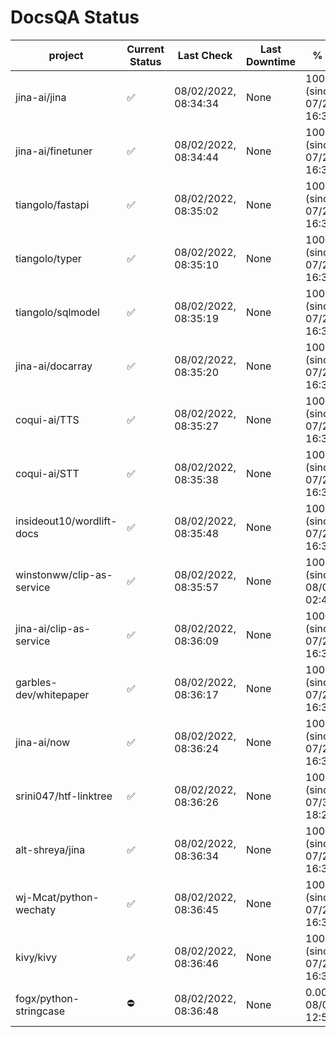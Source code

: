 # DocsQA Status

|         project         |Current Status|     Last Check     |Last Downtime|              % Uptime              |
|-------------------------|--------------|--------------------|-------------|------------------------------------|
|jina-ai/jina             |✅            |08/02/2022, 08:34:34|None         |100.000 (since 07/29/2022, 16:38:18)|
|jina-ai/finetuner        |✅            |08/02/2022, 08:34:44|None         |100.000 (since 07/29/2022, 16:38:18)|
|tiangolo/fastapi         |✅            |08/02/2022, 08:35:02|None         |100.000 (since 07/29/2022, 16:38:18)|
|tiangolo/typer           |✅            |08/02/2022, 08:35:10|None         |100.000 (since 07/29/2022, 16:38:18)|
|tiangolo/sqlmodel        |✅            |08/02/2022, 08:35:19|None         |100.000 (since 07/29/2022, 16:38:18)|
|jina-ai/docarray         |✅            |08/02/2022, 08:35:20|None         |100.000 (since 07/29/2022, 16:38:18)|
|coqui-ai/TTS             |✅            |08/02/2022, 08:35:27|None         |100.000 (since 07/29/2022, 16:38:18)|
|coqui-ai/STT             |✅            |08/02/2022, 08:35:38|None         |100.000 (since 07/29/2022, 16:38:18)|
|insideout10/wordlift-docs|✅            |08/02/2022, 08:35:48|None         |100.000 (since 07/29/2022, 16:38:18)|
|winstonww/clip-as-service|✅            |08/02/2022, 08:35:57|None         |100.000 (since 08/01/2022, 02:40:51)|
|jina-ai/clip-as-service  |✅            |08/02/2022, 08:36:09|None         |100.000 (since 07/29/2022, 16:38:18)|
|garbles-dev/whitepaper   |✅            |08/02/2022, 08:36:17|None         |100.000 (since 07/29/2022, 16:38:18)|
|jina-ai/now              |✅            |08/02/2022, 08:36:24|None         |100.000 (since 07/29/2022, 16:38:18)|
|srini047/htf-linktree    |✅            |08/02/2022, 08:36:26|None         |100.000 (since 07/31/2022, 18:29:28)|
|alt-shreya/jina          |✅            |08/02/2022, 08:36:34|None         |100.000 (since 07/29/2022, 16:38:18)|
|wj-Mcat/python-wechaty   |✅            |08/02/2022, 08:36:45|None         |100.000 (since 07/29/2022, 16:38:18)|
|kivy/kivy                |✅            |08/02/2022, 08:36:46|None         |100.000 (since 07/29/2022, 16:38:18)|
|fogx/python-stringcase   |⛔️           |08/02/2022, 08:36:48|None         |0.000 (since 08/01/2022, 12:54:44)  |
